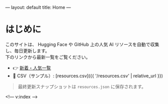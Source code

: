 —
layout: default
title: Home
—

# はじめに

このサイトは、 Hugging Face や GitHub 上の人気 AI リソースを自動で収集し、毎日更新します。  
下のリンクから最新一覧をご覧ください。

- 👉 [新着・人気一覧](/ai-curation-directory/list.html?sort=updated)
- 📄 CSV（サンプル）: [resources.csv]({{ '/resources.csv' | relative_url }})

> 最終更新スナップショットは `resources.json` に保存されます。

<!— v:index —>